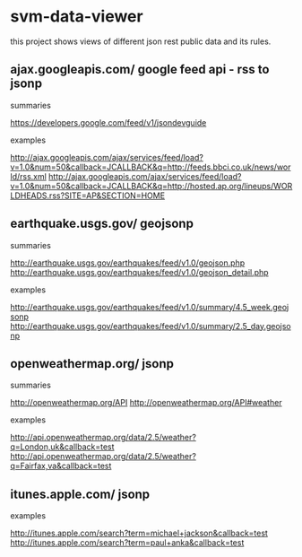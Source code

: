 svm-data-viewer
===============

this project shows views of different json rest public data and its rules.

ajax.googleapis.com/ google feed api - rss to jsonp
---------------------------------------------------

summaries

https://developers.google.com/feed/v1/jsondevguide

examples

http://ajax.googleapis.com/ajax/services/feed/load?v=1.0&num=50&callback=JCALLBACK&q=http://feeds.bbci.co.uk/news/world/rss.xml
http://ajax.googleapis.com/ajax/services/feed/load?v=1.0&num=50&callback=JCALLBACK&q=http://hosted.ap.org/lineups/WORLDHEADS.rss?SITE=AP&SECTION=HOME

earthquake.usgs.gov/ geojsonp
-----------------------------

summaries

http://earthquake.usgs.gov/earthquakes/feed/v1.0/geojson.php
http://earthquake.usgs.gov/earthquakes/feed/v1.0/geojson_detail.php

examples

http://earthquake.usgs.gov/earthquakes/feed/v1.0/summary/4.5_week.geojsonp
http://earthquake.usgs.gov/earthquakes/feed/v1.0/summary/2.5_day.geojsonp

openweathermap.org/ jsonp
-------------------------

summaries

http://openweathermap.org/API
http://openweathermap.org/API#weather

examples

http://api.openweathermap.org/data/2.5/weather?q=London,uk&callback=test
http://api.openweathermap.org/data/2.5/weather?q=Fairfax,va&callback=test

itunes.apple.com/ jsonp
-----------------------

examples

http://itunes.apple.com/search?term=michael+jackson&callback=test
http://itunes.apple.com/search?term=paul+anka&callback=test
